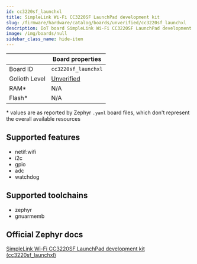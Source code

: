 ```yaml
---
id: cc3220sf_launchxl
title: SimpleLink Wi-Fi CC3220SF LaunchPad development kit
slug: /firmware/hardware/catalog/boards/unverified/cc3220sf_launchxl
description: IoT board SimpleLink Wi-Fi CC3220SF LaunchPad development kit, compatible with Golioth at unverified level.
image: /img/boards/null
sidebar_class_name: hide-item
---
```


[//]: # (This is an auto-generated file, do not edit! Changes to it will be lost upon re-generation)



|                | Board properties     |
| -------------  | -------------------- |
| Board ID       | `cc3220sf_launchxl` |
| Golioth Level  | [Unverified](/firmware/hardware#unverified-boards) |
| RAM*           | N/A |
| Flash*         | N/A |

\* values are as reported by Zephyr `.yaml` board files, which don't represent the overall available resources



## Supported features

* netif:wifi
* i2c
* gpio
* adc
* watchdog

## Supported toolchains

* zephyr
* gnuarmemb

## Official Zephyr docs

[SimpleLink Wi-Fi CC3220SF LaunchPad development kit (cc3220sf_launchxl)](https://docs.zephyrproject.org/latest/boards/ti/cc3220sf_launchxl/doc/index.html)
